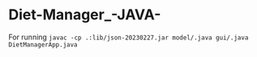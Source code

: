 # Diet-Manager_-JAVA-

For running
```javac -cp .:lib/json-20230227.jar model/.java gui/.java``` 
```DietManagerApp.java```
